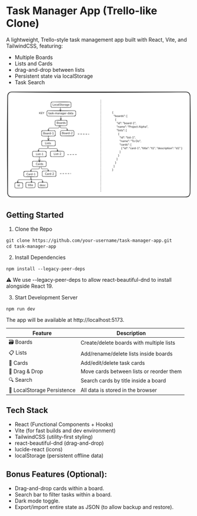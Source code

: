 # Task Manager App (Trello-like Clone)
A lightweight, Trello-style task management app built with React, Vite, and TailwindCSS, featuring:
 - Multiple Boards
 - Lists and Cards
 - drag-and-drop between lists
 - Persistent state via localStorage
 - Task Search

![Data Structure - LocalStorage](task-manager-ls.png)



## Getting Started
1. Clone the Repo
```
git clone https://github.com/your-username/task-manager-app.git
cd task-manager-app
```
2. Install Dependencies
```
npm install --legacy-peer-deps
```
⚠️ We use --legacy-peer-deps to allow react-beautiful-dnd to install alongside React 19.

3. Start Development Server
```
npm run dev
```
The app will be available at http://localhost:5173.


| Feature                     | Description                              |
| --------------------------- | ---------------------------------------- |
| 🗃️ Boards                  | Create/delete boards with multiple lists |
| 📋 Lists                    | Add/rename/delete lists inside boards    |
| 🧾 Cards                    | Add/edit/delete task cards               |
| 🔁 Drag & Drop              | Move cards between lists or reorder them |
| 🔍 Search                   | Search cards by title inside a board     |
| 💾 LocalStorage Persistence | All data is stored in the browser        |


## Tech Stack
- React (Functional Components + Hooks)
- Vite (for fast builds and dev environment)
- TailwindCSS (utility-first styling)
- react-beautiful-dnd (drag-and-drop)
- lucide-react (icons)
- localStorage (persistent offline data)

## Bonus Features (Optional):
- Drag-and-drop cards within a board.
- Search bar to filter tasks within a board.
- Dark mode toggle.
- Export/import entire state as JSON (to allow backup and restore).
